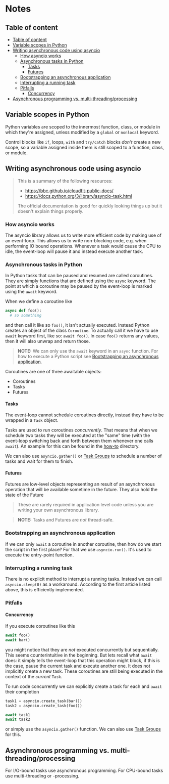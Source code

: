 # Notes

## Table of content

- [Table of content](#table-of-content)
- [Variable scopes in Python](#variable-scopes-in-python)
- [Writing asynchronous code using asyncio](#writing-asynchronous-code-using-asyncio)
  - [How asyncio works](#how-asyncio-works)
  - [Asynchronous tasks in Python](#asynchronous-tasks-in-python)
    - [Tasks](#tasks)
    - [Futures](#futures)
  - [Bootstrapping an asynchronous application](#bootstrapping-an-asynchronous-application)
  - [Interrupting a running task](#interrupting-a-running-task)
  - [Pitfalls](#pitfalls)
    - [Concurrency](#concurrency)
- [Asynchronous programming vs. multi-threading/processing](#asynchronous-programming-vs-multi-threadingprocessing)

## Variable scopes in Python

Python variables are scoped to the innermost function, class, or module in
which they're assigned, unless modified by a `global` or `nonlocal` keyword.

Control blocks like `if`, loops, `with` and `try/catch` blocks _don't_ create a 
new scope, so a variable assigned inside them is still scoped to a function, 
class, or module.

## Writing asynchronous code using asyncio

> This is a summary of the following resources:
>
> - https://bbc.github.io/cloudfit-public-docs/
> - https://docs.python.org/3/library/asyncio-task.html
>
> The official documentation is good for quickly looking things up but it 
> doesn't explain things properly.

### How asyncio works

The asyncio library allows us to write more efficient code by making use of an 
event-loop. This allows us to write non-blocking code, e.g. when performing IO 
bound operations. Whenever a task would cause the CPU to idle, the event-loop 
will pause it and instead execute another task.

### Asynchronous tasks in Python

In Python tasks that can be paused and resumed are called coroutines. They are 
simply functions that are defined using the `async` keyword. The point at which 
a coroutine may be paused by the event-loop is marked using the `await` 
keyword.

When we define a coroutine like 

```python
async def foo():
  # so something
```

and then call it like so `foo()`, it isn't actually executed. Instead Python 
creates an object of the class `Coroutine`. To actually call it we have to use 
`await` keyword first, like so: `await foo()`. In case `foo()` returns any 
values, then it will also unwrap and return those. 

> **NOTE:**  We can only use the `await` keyword in an `async` function. For 
> how to execute a Python script see [Bootstrapping an asynchronous application](#bootstrapping-an-asynchronous-application).

Coroutines are one of three awaitable objects:

- Coroutines
- Tasks
- Futures

#### Tasks

The event-loop cannot schedule coroutines directly, instead they have to be 
wrapped in a `Task` object. 

Tasks are used to run coroutines _concurrently_. That means that when we 
schedule two tasks they will be executed at the "same" time (with the 
event-loop switching back and forth between them whenever one calls `await`). 
An example for this can be found in the [how-to](how-to/async-await.py) 
directory.

We can also use `asyncio.gather()` or 
[Task Groups](https://docs.python.org/3/library/asyncio-task.html#task-groups) 
to schedule a number of tasks and wait for them to finish.

#### Futures

Futures are low-level objects representing an result of an asynchronous 
operation that will be available sometime in the future. They also hold the 
state of the Future

> These are rarely required in application level code unless you are writing 
> your own asynchronous library.

> **NOTE:** Tasks and Futures are _not_ thread-safe.

### Bootstrapping an asynchronous application

If we can only `await` a coroutine in another coroutine, then how do we start 
the script in the first place? For that we use `asyncio.run()`. It's used to 
execute the entry-point function.

### Interrupting a running task

There is no explicit method to interrupt a running tasks. Instead we can call `asyncio.sleep(0)` as a workaround. According to the first article listed above, this is efficiently implemented.

### Pitfalls

#### Concurrency

If you execute coroutines like this

```py
await foo()
await bar()
```

you might notice that they are *not* executed concurrently but sequentially. 
This seems counterintuitive in the beginning. But lets recall what `await` 
does: it simply tells the event-loop that this operation might block, if this 
is the case, pause the current task and execute another one. It does not 
implicitly create a new task. These coroutines are still being executed in the context of the *current* `Task`.

To run code concurrently we can explicitly create a task for each and `await` their completion

```py
task1 = asyncio.create_task(bar())
task2 = asyncio.create_task(foo())

await task1
await task2
```

or simply use the `asyncio.gather()` function. We can also use 
[Task Groups](https://docs.python.org/3/library/asyncio-task.html#asyncio.TaskGroup) 
for this.

## Asynchronous programming vs. multi-threading/processing

For I/O-bound tasks use asynchronous programming. For CPU-bound tasks use multi-threading or -processing.

